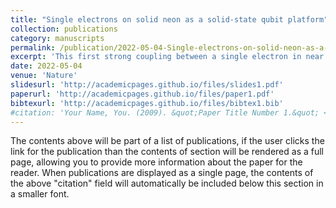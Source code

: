 ```yaml
---
title: "Single electrons on solid neon as a solid-state qubit platform"
collection: publications
category: manuscripts
permalink: /publication/2022-05-04-Single-electrons-on-solid-neon-as-a-solid-state qubit platform
excerpt: 'This first strong coupling between a single electron in near vacuum environment with a single microwave photon.'
date: 2022-05-04
venue: 'Nature'
slidesurl: 'http://academicpages.github.io/files/slides1.pdf'
paperurl: 'http://academicpages.github.io/files/paper1.pdf'
bibtexurl: 'http://academicpages.github.io/files/bibtex1.bib'
#citation: 'Your Name, You. (2009). &quot;Paper Title Number 1.&quot; <i>Journal 1</i>. 1(1).'
---
```

The contents above will be part of a list of publications, if the user clicks the link for the publication than the contents of section will be rendered as a full page, allowing you to provide more information about the paper for the reader. When publications are displayed as a single page, the contents of the above "citation" field will automatically be included below this section in a smaller font.

